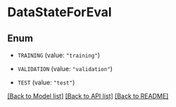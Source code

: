 # DataStateForEval

## Enum


* `TRAINING` (value: `"training"`)

* `VALIDATION` (value: `"validation"`)

* `TEST` (value: `"test"`)


[[Back to Model list]](../README.md#documentation-for-models) [[Back to API list]](../README.md#documentation-for-api-endpoints) [[Back to README]](../README.md)


